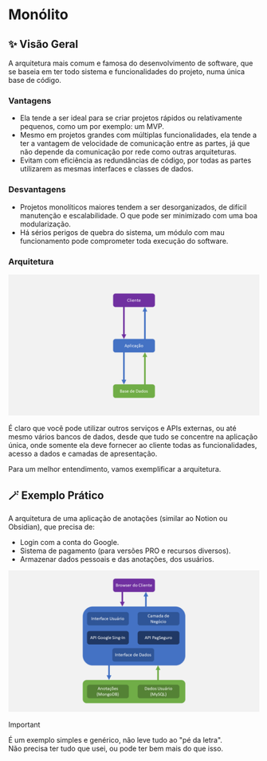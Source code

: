 # Monólito

## ✨ Visão Geral
A arquitetura mais comum e famosa do desenvolvimento de software, que se baseia em ter todo sistema e funcionalidades do projeto, numa única base de código.

### Vantagens
- Ela tende a ser ideal para se criar projetos rápidos ou relativamente pequenos, como um por exemplo: um MVP.
- Mesmo em projetos grandes com múltiplas funcionalidades, ela tende a ter a vantagem de velocidade de comunicação entre as partes, já que não depende da comunicação por rede como outras arquiteturas.
- Evitam com eficiência as redundâncias de código, por todas as partes utilizarem as mesmas interfaces e classes de dados.

### Desvantagens
- Projetos monolíticos maiores tendem a ser desorganizados, de difícil manutenção e escalabilidade. O que pode ser minimizado com uma boa modularização.
- Há sérios perigos de quebra do sistema, um módulo com mau funcionamento pode comprometer toda execução do software.

### Arquitetura
<img src="monolito.png" width="600" />

É claro que você pode utilizar outros serviços e APIs externas, ou até mesmo vários bancos de dados, desde que tudo se concentre na aplicação única, onde somente ela deve fornecer ao cliente todas as funcionalidades, acesso a dados e camadas de apresentação.

Para um melhor entendimento, vamos exemplificar a arquitetura.

## 🪄 Exemplo Prático
A arquitetura de uma aplicação de anotações (similar ao Notion ou Obsidian), que precisa de:
- Login com a conta do Google.
- Sistema de pagamento (para versões PRO e recursos diversos).
- Armazenar dados pessoais e das anotações, dos usuários.

<img src="exemplo-monolito.png" width="600" />

> [!IMPORTANT]
> É um exemplo simples e genérico, não leve tudo ao "pé da letra". <br/>
> Não precisa ter tudo que usei, ou pode ter bem mais do que isso.
